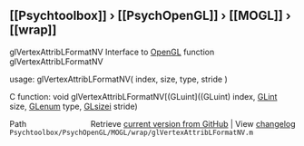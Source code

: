 ## [[Psychtoolbox]] &#8250; [[PsychOpenGL]] &#8250; [[MOGL]] &#8250; [[wrap]]

glVertexAttribLFormatNV  Interface to [OpenGL](OpenGL) function glVertexAttribLFormatNV  
  
usage:  glVertexAttribLFormatNV( index, size, type, stride )  
  
C function:  void glVertexAttribLFormatNV[(GLuint]((GLuint) index, [GLint](GLint) size, [GLenum](GLenum) type, [GLsizei](GLsizei) stride)  




<div class="code_header" style="text-align:right;">
  <span style="float:left;">Path&nbsp;&nbsp;</span> <span class="counter">Retrieve <a href=
  "https://raw.github.com/Psychtoolbox-3/Psychtoolbox-3/beta/Psychtoolbox/PsychOpenGL/MOGL/wrap/glVertexAttribLFormatNV.m">current version from GitHub</a> | View <a href=
  "https://github.com/Psychtoolbox-3/Psychtoolbox-3/commits/beta/Psychtoolbox/PsychOpenGL/MOGL/wrap/glVertexAttribLFormatNV.m">changelog</a></span>
</div>
<div class="code">
  <code>Psychtoolbox/PsychOpenGL/MOGL/wrap/glVertexAttribLFormatNV.m</code>
</div>

